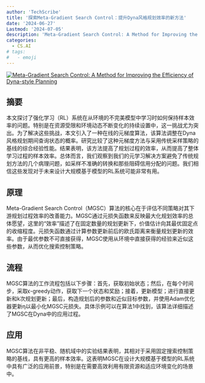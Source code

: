 ```yaml
---
author: 'TechScribe'
title: '探索Meta-Gradient Search Control：提升Dyna风格规划效率的新方法'
date: '2024-06-27'
Lastmod: '2024-07-05'
description: 'Meta-Gradient Search Control: A Method for Improving the Efficiency of Dyna-style Planning'
categories:
  - CS.AI
# tags:
#   - emoji
---
```


[![Meta-Gradient Search Control: A Method for Improving the Efficiency of Dyna-style Planning](https://arxiv-research-1301205113.cos.ap-guangzhou.myqcloud.com/images/2406.19561v1.pdf_0.jpg)](https://arxiv.org/abs/2406.19561v1)

## 摘要

本文探讨了强化学习（RL）系统在从环境的不完美模型中学习时如何保持样本效率的问题。特别是在资源受限和环境动态不断变化的持续设置中，这一挑战尤为突出。为了解决这些挑战，本文引入了一种在线的元梯度算法，该算法调整在Dyna风格规划期间查询状态的概率。研究比较了这种元梯度方法与采用传统采样策略的基线的综合经验性能。结果表明，该方法提高了规划过程的效率，从而提高了整体学习过程的样本效率。总体而言，我们观察到我们的元学习解决方案避免了传统规划方法的几个病理问题，如采样不准确的转换和那些阻碍信用分配的问题。我们相信这些发现对于未来设计大规模基于模型的RL系统可能非常有用。<!--more-->

## 原理

Meta-Gradient Search Control（MGSC）算法的核心在于评估不同策略对其下游规划过程效率的改善能力。MGSC通过元损失函数来反映最大化规划效率的总体愿望，这里的“效率”描述了在固定数量的规划更新下，价值估计向其最优固定点的收缩程度。元损失函数通过计算参数更新前后的欧氏距离来衡量规划更新的效率。由于最优参数不可直接获得，MGSC使用从环境中直接获得的经验来近似这些参数，从而优化搜索控制策略。

## 流程

MGSC算法的工作流程包括以下步骤：首先，获取初始状态；然后，在每个时间步，采取ϵ-greedy动作，获取下一个状态和奖励；接着，更新模型；进行直接更新和k次规划更新；最后，构造规划后的参数和近似目标参数，并使用Adam优化器更新η以最小化MGSC元损失。具体示例可以在算法1中找到，该算法详细描述了MGSC在Dyna中的应用过程。

## 应用

MGSC算法在非平稳、随机域中的实验结果表明，其相对于采用固定搜索控制策略的基线，具有更高的样本效率。这表明MGSC在设计大规模基于模型的RL系统中具有广泛的应用前景，特别是在需要高效利用有限资源和适应环境变化的场景中。